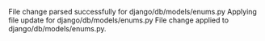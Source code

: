 File change parsed successfully for django/db/models/enums.py
Applying file update for django/db/models/enums.py
File change applied to django/db/models/enums.py.
